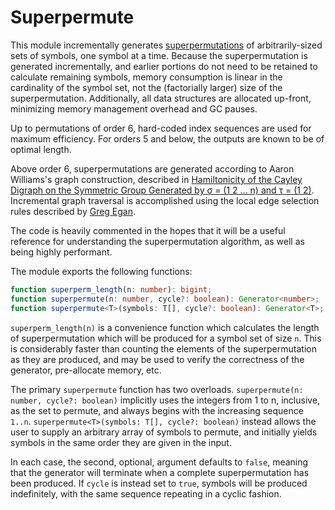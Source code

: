 Superpermute
============

This module incrementally generates [superpermutations](https://en.wikipedia.org/wiki/Superpermutation) of arbitrarily-sized sets of symbols, one symbol at a time. Because the superpermutation is generated incrementally, and earlier portions do not need to be retained to calculate remaining symbols, memory consumption is linear in the cardinality of the symbol set, not the (factorially larger) size of the superpermutation. Additionally, all data structures are allocated up-front, minimizing memory management overhead and GC pauses.

Up to permutations of order 6, hard-coded index sequences are used for maximum efficiency. For orders 5 and below, the outputs are known to be of optimal length.

Above order 6, superpermutations are generated according to Aaron Williams's graph construction, described in [Hamiltonicity of the Cayley Digraph on the Symmetric Group Generated by σ = (1 2 ... n) and τ = (1 2)](https://arxiv.org/abs/1307.2549). Incremental graph traversal is accomplished using the local edge selection rules described by [Greg Egan](http://www.gregegan.net/SCIENCE/Superpermutations/Superpermutations.html).

The code is heavily commented in the hopes that it will be a useful reference for understanding the superpermutation algorithm, as well as being highly performant.

The module exports the following functions:

```ts
function superperm_length(n: number): bigint;
function superpermute(n: number, cycle?: boolean): Generator<number>;
function superpermute<T>(symbols: T[], cycle?: boolean): Generator<T>;
```

`superperm_length(n)` is a convenience function which calculates the length of superpermutation which will be produced for a symbol set of size `n`. This is considerably faster than counting the elements of the superpermutation as they are produced, and may be used to verify the correctness of the generator, pre-allocate memory, etc.

The primary `superpermute` function has two overloads. `superpermute(n: number, cycle?: boolean)` implicitly uses the integers from 1 to n, inclusive, as the set to permute, and always begins with the increasing sequence `1..n`. `superpermute<T>(symbols: T[], cycle?: boolean)` instead allows the user to supply an arbitrary array of symbols to permute, and initially yields symbols in the same order they are given in the input.

In each case, the second, optional, argument defaults to `false`, meaning that the generator will terminate when a complete superpermutation has been produced. If `cycle` is instead set to `true`, symbols will be produced indefinitely, with the same sequence repeating in a cyclic fashion.